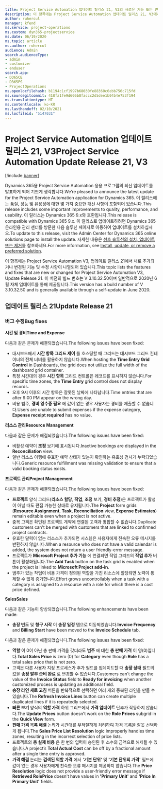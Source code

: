 ```yaml
---
title: Project Service Automation 업데이트 릴리스 21, V3의 새로운 기능 또는 변경된 기능
description: 이 항목에는 Project Service Automation 업데이트 릴리스 21, V3에서 사용할 수 있는 기능 및 수정 사항이 나열되어 있습니다.
author: ruhercul
manager: kfend
ms.service: project-operations
ms.custom: dyn365-projectservice
ms.date: 06/19/2020
ms.topic: article
ms.author: ruhercul
audience: Admin
search.audienceType:
- admin
- customizer
- enduser
search.app:
- D365CE
- D365PS
- ProjectOperations
ms.openlocfilehash: b1194c1cf1997b68030fe88360c6ebb756c715fd
ms.sourcegitcommit: 418fa1fe9d605b8faccc2d5dee1b04b4e753f194
ms.translationtype: HT
ms.contentlocale: ko-KR
ms.lasthandoff: 02/10/2021
ms.locfileid: "5147031"
---
```

# <a name="project-service-automation-update-release-21-v3"></a><span data-ttu-id="b8012-103">Project Service Automation 업데이트 릴리스 21, V3</span><span class="sxs-lookup"><span data-stu-id="b8012-103">Project Service Automation Update Release 21, V3</span></span>

[!include [banner](../includes/psa-now-project-operations.md)]

<span data-ttu-id="b8012-104">Dynamics 365용 Project Service Automation 응용 프로그램의 최신 업데이트를 발표하게 되어 기쁘게 생각합니다.</span><span class="sxs-lookup"><span data-stu-id="b8012-104">We’re pleased to announce the latest update for the Project Service Automation application for Dynamics 365.</span></span> <span data-ttu-id="b8012-105">이 릴리스에는 품질, 성능 및 유용성에 대한 몇 가지 중요한 개선 사항이 포함되어 있습니다.</span><span class="sxs-lookup"><span data-stu-id="b8012-105">This release includes some important improvements to quality, performance, and usability.</span></span> <span data-ttu-id="b8012-106">이 릴리스는 Dynamics 365 9.x와 호환됩니다.</span><span class="sxs-lookup"><span data-stu-id="b8012-106">This release is compatible with Dynamics 365 9.x.</span></span> <span data-ttu-id="b8012-107">이 릴리스로 업데이트하려면 Dynamics 365 온라인용 관리 센터를 방문한 다음 솔루션 페이지로 이동하여 업데이트를 설치하십시오.</span><span class="sxs-lookup"><span data-stu-id="b8012-107">To update to this release, visit the Admin Center for Dynamics 365 online solutions page to install the update.</span></span> <span data-ttu-id="b8012-108">자세한 내용은 [선호 솔루션의 설치, 업데이트 또는 제거](https://docs.microsoft.com/power-platform/admin/install-remove-preferred-solution)를 참조하세요.</span><span class="sxs-lookup"><span data-stu-id="b8012-108">For more information, see [Install, update, or remove a preferred solution](https://docs.microsoft.com/power-platform/admin/install-remove-preferred-solution).</span></span>

<span data-ttu-id="b8012-109">이 항목에는 Project Service Automation V3, 업데이트 릴리스 21에서 새로 추가되거나 변경된 기능 및 수정 사항이 나열되어 있습니다.</span><span class="sxs-lookup"><span data-stu-id="b8012-109">This topic lists the features and fixes that are new or changed for Project Service Automation V3, Update Release 21.</span></span> <span data-ttu-id="b8012-110">이 버전의 빌드 번호는 V 3.10.32.50이며 일반적으로 2020년 6월 자체 업데이트를 통해 제공됩니다.</span><span class="sxs-lookup"><span data-stu-id="b8012-110">This version has a build number of V 3.10.32.50 and is generally available through a self-update in June 2020.</span></span>

## <a name="update-release-21"></a><span data-ttu-id="b8012-111">업데이트 릴리스 21</span><span class="sxs-lookup"><span data-stu-id="b8012-111">Update Release 21</span></span>

### <a name="bug-fixes"></a><span data-ttu-id="b8012-112">버그 수정</span><span class="sxs-lookup"><span data-stu-id="b8012-112">Bug fixes</span></span>

<span data-ttu-id="b8012-113">**시간 및 경비**</span><span class="sxs-lookup"><span data-stu-id="b8012-113">**Time and Expense**</span></span>

<span data-ttu-id="b8012-114">다음과 같은 문제가 해결되었습니다.</span><span class="sxs-lookup"><span data-stu-id="b8012-114">The following issues have been fixed:</span></span>

- <span data-ttu-id="b8012-115">대시보드에서 **시간 항목 그리드 제어** 를 호스팅할 때 그리드는 대시보드 그리드 컨테이너의 전체 너비를 활용하지 않습니다.</span><span class="sxs-lookup"><span data-stu-id="b8012-115">When hosting the **Time Entry Grid Control** in Dashboards, the grid does not utilize the full width of the dashboard grid container.</span></span>
- <span data-ttu-id="b8012-116">특정 시간대의 경우 **시간 항목** 그리드 컨트롤은 레코드를 표시하지 않습니다.</span><span class="sxs-lookup"><span data-stu-id="b8012-116">For specific time zones, the **Time Entry** grid control does not display records.</span></span>
- <span data-ttu-id="b8012-117">오후 9시 이후의 시간 항목은 잘못된 날짜에 나타납니다.</span><span class="sxs-lookup"><span data-stu-id="b8012-117">Time entries that are after 9:00 PM appear on the wrong day.</span></span>
- <span data-ttu-id="b8012-118">비용 범주, **경비 영수증 필요** 에 값이 없는 경우 사용자는 경비를 제출할 수 없습니다.</span><span class="sxs-lookup"><span data-stu-id="b8012-118">Users are unable to submit expenses if the expense category, **Expense receipt required** has no value.</span></span>

<span data-ttu-id="b8012-119">**리소스 관리**</span><span class="sxs-lookup"><span data-stu-id="b8012-119">**Resource Management**</span></span>

<span data-ttu-id="b8012-120">다음과 같은 문제가 해결되었습니다.</span><span class="sxs-lookup"><span data-stu-id="b8012-120">The following issues have been fixed:</span></span>

- <span data-ttu-id="b8012-121">비활성 예약이 **조정** 보기에 표시됩니다.</span><span class="sxs-lookup"><span data-stu-id="b8012-121">Inactive bookings are displayed in the **Reconciliation** view.</span></span>
- <span data-ttu-id="b8012-122">일반 리소스 이행에 유효한 예약 상태가 있는지 확인하는 유효성 검사가 누락되었습니다.</span><span class="sxs-lookup"><span data-stu-id="b8012-122">Generic resource fulfillment was missing validation to ensure that a valid booking status exists.</span></span>

<span data-ttu-id="b8012-123">**프로젝트 관리**</span><span class="sxs-lookup"><span data-stu-id="b8012-123">**Project Management**</span></span>

<span data-ttu-id="b8012-124">다음과 같은 문제가 해결되었습니다.</span><span class="sxs-lookup"><span data-stu-id="b8012-124">The following issues have been fixed:</span></span>

- <span data-ttu-id="b8012-125">**프로젝트** 양식 그리드(**리소스 할당**, **작업**, **조정** 보기, **경비 추정**)은 프로젝트가 활성이 아닐 때도 편집 가능한 상태로 유지됩니다.</span><span class="sxs-lookup"><span data-stu-id="b8012-125">The **Project** form grids (**Resource Assignment**, **Task**, **Reconciliation** view, **Expense Estimates**) remain editable even when a project is not active.</span></span>
- <span data-ttu-id="b8012-126">중복 고객은 확인된 프로젝트 계약에 연결된 고객과 병합할 수 없습니다.</span><span class="sxs-lookup"><span data-stu-id="b8012-126">Duplicate customers can't be merged with customers that are linked to confirmed project contracts.</span></span>
- <span data-ttu-id="b8012-127">유효한 달력이 없는 리소스가 추가되면 시스템은 사용자에게 친숙한 오류 메시지를 반환하지 않습니다.</span><span class="sxs-lookup"><span data-stu-id="b8012-127">When a resource who does not have a valid calendar is added, the system does not return a user friendly-error message.</span></span>
- <span data-ttu-id="b8012-128">프로젝트가 **Microsoft Project 추가 기능** 에 연결되면 작업 그리드의 **작업 추가** 버튼이 활성화됩니다.</span><span class="sxs-lookup"><span data-stu-id="b8012-128">The **Add Task** button on the task grid is enabled when the project is linked to **Microsoft Project add-in**.</span></span>
- <span data-ttu-id="b8012-129">범주가 있는 작업이 비용 가격이 정의된 역할을 가진 리소스에 할당되면 노력이 통제할 수 없게 증가합니다.</span><span class="sxs-lookup"><span data-stu-id="b8012-129">Effort grows uncontrollably when a task with a category is assigned to a resource with a role for which there is a cost price defined.</span></span>

<span data-ttu-id="b8012-130">**Sales**</span><span class="sxs-lookup"><span data-stu-id="b8012-130">**Sales**</span></span>

<span data-ttu-id="b8012-131">다음과 같은 기능이 향상되었습니다.</span><span class="sxs-lookup"><span data-stu-id="b8012-131">The following enhancements have been made:</span></span>

- <span data-ttu-id="b8012-132">**송장 빈도** 및 **청구 시작** 이 **송장 일정** 탭으로 이동되었습니다.</span><span class="sxs-lookup"><span data-stu-id="b8012-132">**Invoice Frequency** and **Billing Start** have been moved to the **Invoice Schedule** tab.</span></span>

<span data-ttu-id="b8012-133">다음과 같은 문제가 해결되었습니다.</span><span class="sxs-lookup"><span data-stu-id="b8012-133">The following issues have been fixed:</span></span>

- <span data-ttu-id="b8012-134">**역할** 이 0이 아닌 총 판매 가격을 갖더라도 **범주** 에 대한 **총 판매 가격** 이 영(0)입니다.</span><span class="sxs-lookup"><span data-stu-id="b8012-134">**Total Sales Price** is zero (0) for **Category** even though **Role** has a total sales price that is not zero.</span></span>
- <span data-ttu-id="b8012-135">고객은 다른 사용자 지정 프로세스가 추가 필드를 업데이트할 때 **송장 상태** 필드의 값을 **송장 발부 준비 완료** 로 변경할 수 없습니다.</span><span class="sxs-lookup"><span data-stu-id="b8012-135">Customers can't change the value of the **Invoice Status** field to **Ready for invoicing** when another customized process is updating an additional field.</span></span>
- <span data-ttu-id="b8012-136">**송장 라인 새로 고침** 버튼을 반복적으로 선택하면 여러 개의 중복된 라인을 만들 수 있습니다.</span><span class="sxs-lookup"><span data-stu-id="b8012-136">The **Refresh Invoice Lines** button can create multiple duplicated lines if it is repeatedly selected.</span></span>
- <span data-ttu-id="b8012-137">**빠른 보기** 양식의 **역할 가격** 하위 그리드에서 **가격 업데이트** 단추가 작동하지 않습니다.</span><span class="sxs-lookup"><span data-stu-id="b8012-137">The **Update Prices** button doesn't work on the **Role Prices** subgrid in the **Quick View** form.</span></span>
- <span data-ttu-id="b8012-138">**판매 가격 목록 해결** 논리가 시간대를 부적절하게 처리하여 가격 목록을 잘못 선택하게 됩니다.</span><span class="sxs-lookup"><span data-stu-id="b8012-138">The **Sales Price List Resolution** logic improperly handles time zones, resulting in the incorrect selection of price lists.</span></span>
- <span data-ttu-id="b8012-139">프로젝트의 **총 실제 비용** 은 한 번의 입력이 승인된 후 소수의 금액으로 해제될 수 있습니다.</span><span class="sxs-lookup"><span data-stu-id="b8012-139">A project’s **Total Actual Cost** can be off by a fractional amount after a single time entry is approved.</span></span>
- <span data-ttu-id="b8012-140">**가격 해결** 논리는 **검색된 역할 가격** 에서 **'기본 단위'** 및 **'기본 단위의 가격'** 필드에 값이 없는 경우 사용자에게 친숙한 오류 메시지를 제공하지 않습니다.</span><span class="sxs-lookup"><span data-stu-id="b8012-140">The **Price Resolution** logic does not provide a user-friendly error message if **Retrieved RolePrice** doesn't have values in **'Primary Unit'** and **'Price In Primary Unit'** fields.</span></span>
